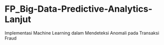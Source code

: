 # FP_Big-Data-Predictive-Analytics-Lanjut
Implementasi Machine Learning dalam Mendeteksi Anomali pada Transaksi Fraud
